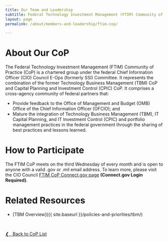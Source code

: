 ```yaml
---
title: Our Team and Leadership
subtitle: Federal Technology Investment Management (FTIM) Community of Practice
layout: page
permalink: /about/members-and-leadership/ftim-cop/

---
```

# About Our CoP
The Federal Technology Investment Management (FTIM) Community of Practice (CoP) is a chartered group under the federal Chief Information Officer (CIO) Council E-Ops (formerly SSI) Committee. It represents the combination of the former Technology Business Management (TBM) CoP and Capital Planning and Investment Control (CPIC) CoP.  It comprises a cross-agency community of federal partners that:
- Provide feedback to the Office of Management and Budget (OMB) Office of the Chief Information Officer (OFCIO); and
- Mature the integration of Technology Business Management (TBM),  IT Capital Planning, and IT Investment Control (CPIC) and portfolio management practices in the federal government through the sharing of best practices and lessons learned.

# How to Participate
The FTIM CoP meets on the third Wednesday of every month and is open to anyone with a valid .gov or .mil email address. To learn more, please visit the CIO Council [FTIM CoP Connect.gov page](https://community.connect.gov/x/YAWIRg) **(Connect.gov Login Required)**.

# Related Resources
* [TBM Overview]({{ site.baseurl }}/policies-and-priorities/tbm/)

&nbsp;

<a href="{{site.baseurl}}/about/members-and-leadership/#council-committees">&#10094; &nbsp; Back to CoP List</a><br>
